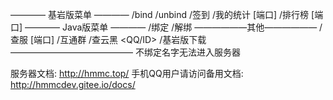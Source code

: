 ———— 基岩版菜单 ————
/bind <ID>
/unbind
/签到
/我的统计 [端口]
/排行榜 [端口]
———— Java版菜单 ————
/绑定 <ID>
/解绑
——————其他——————
/查服 [端口]
/互通群
/查云黑 <QQ/ID>
/基岩版下载
——————————————
不绑定名字无法进入服务器

服务器文档:
http://hmmc.top/
手机QQ用户请访问备用文档:
http://hmmcdev.gitee.io/docs/
